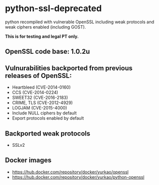 # python-ssl-deprecated
python recompiled with vulnerable OpenSSL including weak protocols and weak ciphers enabled (including GOST).

**This is for testing and legal PT only.**

## OpenSSL code base: 1.0.2u
## Vulnurabilities backported from previous releases of OpenSSL:
* Heartbleed (CVE-2014-0160)
* CCS (CVE-2014-0224)
* SWEET32 (CVE-2016-2183)
* CRIME, TLS (CVE-2012-4929)
* LOGJAM (CVE-2015-4000)
* Include NULL ciphers by default
* Export protocols enabled by default

## Backported weak protocols
* SSLv2

## Docker images
* https://hub.docker.com/repository/docker/yurkao/openssl
* https://hub.docker.com/repository/docker/yurkao/python-openssl


